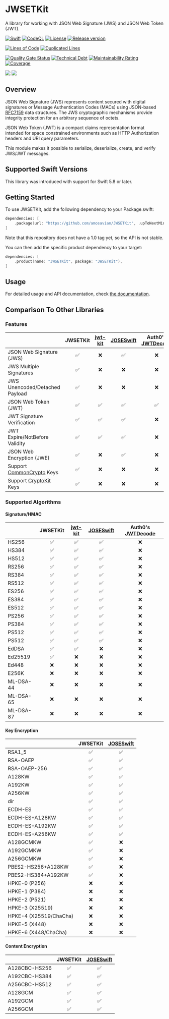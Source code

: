 # JWSETKit

A library for working with JSON Web Signature (JWS) and JSON Web Token (JWT).

[![Swift][swift-workflow-badge]][swift-workflow-url]
[![CodeQL][codeql-workflow-badge]][codeql-workflow-url]
[![License][license-badge]][license-url]
[![Release version][release-badge]][release-url]

[![Lines of Code][sonar-cloc-badge]][sonar-link]
[![Duplicated Lines][sonar-duplicated-lines-badge]][sonar-link]

[![Quality Gate Status][sonar-quality-badge]][sonar-link]
[![Technical Debt][sonar-tech-debt-badge]][sonar-link]
[![Maintainability Rating][sonar-maintainability-badge]][sonar-link]
[![Coverage][codecov-coverage-badge]][codecov-link]

[![][swift-versions-badge]][spi-url]
[![][platforms-badge]][spi-url]

## Overview

JSON Web Signature (JWS) represents content secured with digital
signatures or Message Authentication Codes (MACs) using JSON-based
[RFC7159][RFC7159] data structures.
The JWS cryptographic mechanisms provide integrity protection for 
an arbitrary sequence of octets.

JSON Web Token (JWT) is a compact claims representation format
intended for space constrained environments such as HTTP
Authorization headers and URI query parameters.

This module makes it possible to serialize, deserialize, create, 
and verify JWS/JWT messages.

## Supported Swift Versions

This library was introduced with support for Swift 5.8 or later.

## Getting Started

To use JWSETKit, add the following dependency to your Package.swift:

```swift
dependencies: [
    .package(url: "https://github.com/amosavian/JWSETKit", .upToNextMinor(from: "0.24.0"))
]
```

Note that this repository does not have a 1.0 tag yet, so the API is not stable.

You can then add the specific product dependency to your target:

```swift
dependencies: [
    .product(name: "JWSETKit", package: "JWSETKit"),
]
```

## Usage

For detailed usage and API documentation, check [the documentation][docs].

## Comparison To Other Libraries

### Features

|                                | JWSETKit           | [jwt-kit]          | [JOSESwift]        | Auth0's [JWTDecode] |
|:-------------------------------|:------------------:|:------------------:|:------------------:|:-------------------:|
| JSON Web Signature (JWS)       | :white_check_mark: | :x:                | :white_check_mark: | :x:                 |
| JWS Multiple Signatures        | :white_check_mark: | :x:                | :x:                | :x:                 |
| JWS Unencoded/Detached Payload | :white_check_mark: | :x:                | :x:                | :x:                 |
| JSON Web Token (JWT)           | :white_check_mark: | :white_check_mark: | :white_check_mark: | :white_check_mark:  |
| JWT Signature Verification     | :white_check_mark: | :white_check_mark: | :white_check_mark: | :x:                 |
| JWT Expire/NotBefore Validity  | :white_check_mark: | :white_check_mark: | :white_check_mark: | :x:                 |
| JSON Web Encryption (JWE)      | :white_check_mark: | :x:                | :white_check_mark: | :x:                 |
| Support [CommonCrypto] Keys    | :white_check_mark: | :x:                | :x:                | :x:                 |
| Support [CryptoKit] Keys       | :white_check_mark: | :x:                | :x:                | :x:                 |

### Supported Algorithms

#### Signature/HMAC

|           | JWSETKit           | [jwt-kit]          | [JOSESwift]        | Auth0's [JWTDecode] |
|:----------|:------------------:|:------------------:|:------------------:|:-------------------:|
| HS256     | :white_check_mark: | :white_check_mark: | :white_check_mark: | :x:                 |
| HS384     | :white_check_mark: | :white_check_mark: | :white_check_mark: | :x:                 |
| HS512     | :white_check_mark: | :white_check_mark: | :white_check_mark: | :x:                 |
| RS256     | :white_check_mark: | :white_check_mark: | :white_check_mark: | :x:                 |
| RS384     | :white_check_mark: | :white_check_mark: | :white_check_mark: | :x:                 |
| RS512     | :white_check_mark: | :white_check_mark: | :white_check_mark: | :x:                 |
| ES256     | :white_check_mark: | :white_check_mark: | :white_check_mark: | :x:                 |
| ES384     | :white_check_mark: | :white_check_mark: | :white_check_mark: | :x:                 |
| ES512     | :white_check_mark: | :white_check_mark: | :white_check_mark: | :x:                 |
| PS256     | :white_check_mark: | :white_check_mark: | :white_check_mark: | :x:                 |
| PS384     | :white_check_mark: | :white_check_mark: | :white_check_mark: | :x:                 |
| PS512     | :white_check_mark: | :white_check_mark: | :white_check_mark: | :x:                 |
| PS512     | :white_check_mark: | :white_check_mark: | :white_check_mark: | :x:                 |
| EdDSA     | :white_check_mark: | :white_check_mark: | :x:                | :x:                 |
| Ed25519   | :white_check_mark: | :x:                | :x:                | :x:                 |
| Ed448     | :x:                | :x:                | :x:                | :x:                 |
| E256K     | :x:                | :x:                | :x:                | :x:                 |
| ML-DSA-44 | :x:                | :x:                | :x:                | :x:                 |
| ML-DSA-65 | :x:                | :x:                | :x:                | :x:                 |
| ML-DSA-87 | :x:                | :x:                | :x:                | :x:                 |

#### Key Encryption

|                        | JWSETKit           | [JOSESwift]        |
|:-----------------------|:------------------:|:------------------:|
| RSA1_5                 | :white_check_mark: | :white_check_mark: |
| RSA-OAEP               | :white_check_mark: | :white_check_mark: |
| RSA-OAEP-256           | :white_check_mark: | :white_check_mark: |
| A128KW                 | :white_check_mark: | :white_check_mark: |
| A192KW                 | :white_check_mark: | :white_check_mark: |
| A256KW                 | :white_check_mark: | :white_check_mark: |
| dir                    | :white_check_mark: | :white_check_mark: |
| ECDH-ES                | :white_check_mark: | :white_check_mark: |
| ECDH-ES+A128KW         | :white_check_mark: | :white_check_mark: |
| ECDH-ES+A192KW         | :white_check_mark: | :white_check_mark: |
| ECDH-ES+A256KW         | :white_check_mark: | :white_check_mark: |
| A128GCMKW              | :white_check_mark: | :x:                |
| A192GCMKW              | :white_check_mark: | :x:                |
| A256GCMKW              | :white_check_mark: | :x:                |
| PBES2-HS256+A128KW     | :white_check_mark: | :x:                |
| PBES2-HS384+A192KW     | :white_check_mark: | :x:                |
| HPKE-0 (P256)          | :x:                | :x:                |
| HPKE-1 (P384)          | :x:                | :x:                |
| HPKE-2 (P521)          | :x:                | :x:                |
| HPKE-3 (X25519)        | :x:                | :x:                |
| HPKE-4 (X25519/ChaCha) | :x:                | :x:                |
| HPKE-5 (X448)          | :x:                | :x:                |
| HPKE-6 (X448/ChaCha)   | :x:                | :x:                |

#### Content Encryption

|               | JWSETKit           | [JOSESwift]        |
|:--------------|:------------------:|:------------------:|
| A128CBC-HS256 | :white_check_mark: | :white_check_mark: |
| A192CBC-HS384 | :white_check_mark: | :white_check_mark: |
| A256CBC-HS512 | :white_check_mark: | :white_check_mark: |
| A128GCM       | :white_check_mark: | :white_check_mark: |
| A192GCM       | :white_check_mark: | :white_check_mark: |
| A256GCM       | :white_check_mark: | :white_check_mark: |


[swift-workflow-badge]: https://github.com/amosavian/JWSETKit/actions/workflows/swift.yml/badge.svg
[swift-workflow-url]: https://github.com/amosavian/JWSETKit/actions/workflows/swift.yml
[codeql-workflow-badge]: https://github.com/amosavian/JWSETKit/actions/workflows/codeql.yml/badge.svg
[codeql-workflow-url]: https://github.com/amosavian/JWSETKit/actions/workflows/codeql.yml
[license-badge]: https://img.shields.io/github/license/amosavian/JWSETKit.svg
[license-url]: LICENSE
[release-badge]: https://img.shields.io/github/release/amosavian/JWSETKit.svg
[release-url]: https://github.com/amosavian/JWSETKit/releases

[sonar-link]: https://sonarcloud.io/summary/new_code?id=amosavian_JWSETKit
[codecov-link]: https://codecov.io/gh/amosavian/JWSETKit
[sonar-quality-badge]: https://sonarcloud.io/api/project_badges/measure?project=amosavian_JWSETKit&metric=alert_status
[sonar-cloc-badge]: https://sonarcloud.io/api/project_badges/measure?project=amosavian_JWSETKit&metric=ncloc
[sonar-duplicated-lines-badge]: https://sonarcloud.io/api/project_badges/measure?project=amosavian_JWSETKit&metric=duplicated_lines_density
[sonar-maintainability-badge]: https://sonarcloud.io/api/project_badges/measure?project=amosavian_JWSETKit&metric=sqale_rating
[sonar-tech-debt-badge]: https://sonarcloud.io/api/project_badges/measure?project=amosavian_JWSETKit&metric=sqale_index
[codecov-coverage-badge]: https://codecov.io/gh/amosavian/JWSETKit/graph/badge.svg?token=PIYYY5XWAG

[swift-versions-badge]: https://img.shields.io/endpoint?url=https%3A%2F%2Fswiftpackageindex.com%2Fapi%2Fpackages%2Famosavian%2FJWSETKit%2Fbadge%3Ftype%3Dswift-versions
[spi-url]: https://swiftpackageindex.com/amosavian/JWSETKit
[platforms-badge]: https://img.shields.io/endpoint?url=https%3A%2F%2Fswiftpackageindex.com%2Fapi%2Fpackages%2Famosavian%2FJWSETKit%2Fbadge%3Ftype%3Dplatforms

[RFC7159]: https://www.rfc-editor.org/rfc/rfc7159
[docs]: https://swiftpackageindex.com/amosavian/JWSETKit/0.16.0/documentation/jwsetkit
[jwt-kit]: https://github.com/vapor/jwt-kit
[JOSESwift]: https://github.com/airsidemobile/JOSESwift
[JWTDecode]: https://github.com/auth0/JWTDecode.swift
[CommonCrypto]: https://developer.apple.com/documentation/security/certificate_key_and_trust_services
[CryptoKit]: https://developer.apple.com/documentation/cryptokit/
